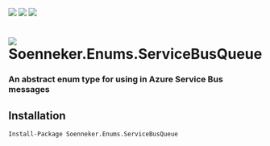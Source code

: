 [![](https://img.shields.io/nuget/v/Soenneker.Enums.ServiceBusQueue.svg?style=for-the-badge)](https://www.nuget.org/packages/Soenneker.Enums.ServiceBusQueue/)
[![](https://img.shields.io/github/actions/workflow/status/soenneker/soenneker.enums.servicebusqueue/publish.yml?style=for-the-badge)](https://github.com/soenneker/soenneker.enums.servicebusqueue/actions/workflows/publish.yml)
[![](https://img.shields.io/nuget/dt/Soenneker.Enums.ServiceBusQueue.svg?style=for-the-badge)](https://www.nuget.org/packages/Soenneker.Enums.ServiceBusQueue/)

# ![](https://user-images.githubusercontent.com/4441470/224455560-91ed3ee7-f510-4041-a8d2-3fc093025112.png) Soenneker.Enums.ServiceBusQueue
### An abstract enum type for using in Azure Service Bus messages

## Installation

```
Install-Package Soenneker.Enums.ServiceBusQueue
```
